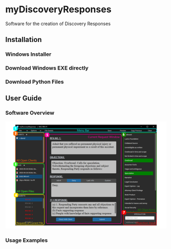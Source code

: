 # myDiscoveryResponses
Software for the creation of Discovery Responses
## Installation
### Windows Installer
### Download Windows EXE directly
### Download Python Files

## User Guide
### Software Overview
![Example Screenshot](./USER_GUIDE_IMAGE.png)
### Usage Examples

